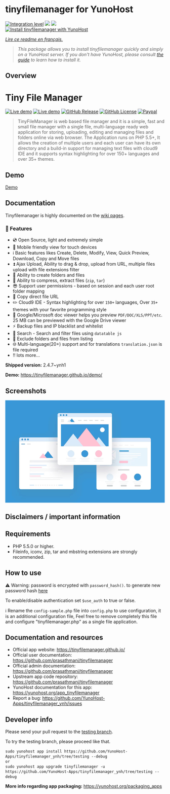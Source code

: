 <!--
N.B.: This README was automatically generated by https://github.com/YunoHost/apps/tree/master/tools/README-generator
It shall NOT be edited by hand.
-->

# tinyfilemanager for YunoHost

[![Integration level](https://dash.yunohost.org/integration/tinyfilemanager.svg)](https://dash.yunohost.org/appci/app/tinyfilemanager) ![](https://ci-apps.yunohost.org/ci/badges/tinyfilemanager.status.svg) ![](https://ci-apps.yunohost.org/ci/badges/tinyfilemanager.maintain.svg)  
[![Install tinyfilemanager with YunoHost](https://install-app.yunohost.org/install-with-yunohost.svg)](https://install-app.yunohost.org/?app=tinyfilemanager)

*[Lire ce readme en français.](./README_fr.md)*

> *This package allows you to install tinyfilemanager quickly and simply on a YunoHost server.
If you don't have YunoHost, please consult [the guide](https://yunohost.org/#/install) to learn how to install it.*

## Overview

# Tiny File Manager

[![Live demo](https://img.shields.io/badge/Live-Demo-brightgreen.svg?style=flat-square)](https://tinyfilemanager.github.io/demo/)
[![Live demo](https://img.shields.io/badge/Help-Docs-lightgrey.svg?style=flat-square)](https://github.com/prasathmani/tinyfilemanager/wiki)
[![GitHub Release](https://img.shields.io/github/release/prasathmani/tinyfilemanager.svg?style=flat-square)](https://github.com/prasathmani/tinyfilemanager/releases)
[![GitHub License](https://img.shields.io/github/license/prasathmani/tinyfilemanager.svg?style=flat-square)](https://github.com/prasathmani/tinyfilemanager/blob/master/LICENSE)
[![Paypal](https://img.shields.io/badge/Donate-Paypal-lightgrey.svg?style=flat-square)](https://www.paypal.me/prasathmani)

> TinyFileManager is web based file manager and it is a simple, fast and small file manager with a single file, multi-language ready web application for storing, uploading, editing and managing files and folders online via web browser. The Application runs on PHP 5.5+, It allows the creation of multiple users and each user can have its own directory and a build-in support for managing text files with cloud9 IDE and it supports syntax highlighting for over 150+ languages and over 35+ themes.

## Demo

[Demo](https://tinyfilemanager.github.io/demo/)


## Documentation

Tinyfilemanager is highly documented on the [wiki pages](https://github.com/prasathmani/tinyfilemanager/wiki).

### :loudspeaker: Features

- :cd: Open Source, light and extremely simple
- :iphone: Mobile friendly view for touch devices
- :information_source: Basic features likes Create, Delete, Modify, View, Quick Preview, Download, Copy and Move files
- :arrow_double_up: Ajax Upload, Ability to drag & drop, upload from URL, multiple files upload with file extensions filter
- :file_folder: Ability to create folders and files
- :gift: Ability to compress, extract files (`zip`, `tar`)
- :sunglasses: Support user permissions - based on session and each user root folder mapping
- :floppy_disk: Copy direct file URL
- :pencil2: Cloud9 IDE - Syntax highlighting for over `150+` languages, Over `35+` themes with your favorite programming style
- :page_facing_up: Google/Microsoft doc viewer helps you preview `PDF/DOC/XLS/PPT/etc`. 25 MB can be previewed with the Google Drive viewer
- :zap: Backup files and IP blacklist and whitelist
- :mag_right: Search - Search and filter files using `datatable js`
- :file_folder: Exclude folders and files from listing
- :globe_with_meridians: Multi-language(20+) support and for translations `translation.json` is file required
- :bangbang: lots more...



**Shipped version:** 2.4.7~ynh1

**Demo:** https://tinyfilemanager.github.io/demo/

## Screenshots

![](./doc/screenshots/example.jpg)

## Disclaimers / important information

## Requirements

- PHP 5.5.0 or higher.
- Fileinfo, iconv, zip, tar and mbstring extensions are strongly recommended.

## How to use

:warning: Warning: password is encrypted with <code>password_hash()</code>. to generate new password hash [here](https://tinyfilemanager.github.io/docs/pwd.html)

To enable/disable authentication set `$use_auth` to true or false.

:information_source: Rename the `config-sample.php` file into `config.php` to use configuration, it is an additional configuration file, Feel free to remove completely this file and configure "tinyfilemanager.php" as a single file application.

## Documentation and resources

* Official app website: https://tinyfilemanager.github.io/
* Official user documentation: https://github.com/prasathmani/tinyfilemanager
* Official admin documentation: https://github.com/prasathmani/tinyfilemanager
* Upstream app code repository: https://github.com/prasathmani/tinyfilemanager
* YunoHost documentation for this app: https://yunohost.org/app_tinyfilemanager
* Report a bug: https://github.com/YunoHost-Apps/tinyfilemanager_ynh/issues

## Developer info

Please send your pull request to the [testing branch](https://github.com/YunoHost-Apps/tinyfilemanager_ynh/tree/testing).

To try the testing branch, please proceed like that.
```
sudo yunohost app install https://github.com/YunoHost-Apps/tinyfilemanager_ynh/tree/testing --debug
or
sudo yunohost app upgrade tinyfilemanager -u https://github.com/YunoHost-Apps/tinyfilemanager_ynh/tree/testing --debug
```

**More info regarding app packaging:** https://yunohost.org/packaging_apps